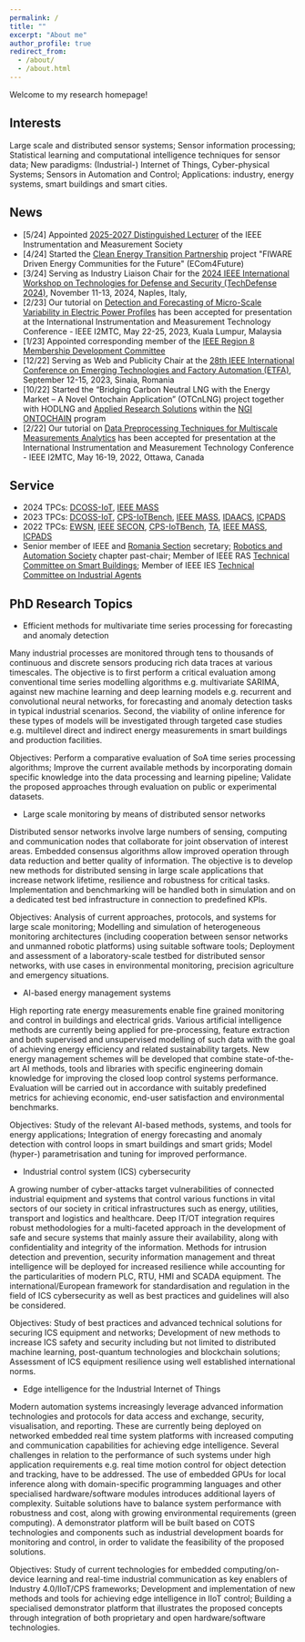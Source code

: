 ```yaml
---
permalink: /
title: ""
excerpt: "About me"
author_profile: true
redirect_from: 
  - /about/
  - /about.html
---
```


Welcome to my research homepage! 

Interests
------
Large scale and distributed sensor systems; Sensor information processing; Statistical learning and computational intelligence techniques for sensor data; New paradigms: (Industrial-) Internet of Things, Cyber-physical Systems; Sensors in Automation and Control; Applications: industry, energy systems, smart buildings and smart cities.

News
------
* [5/24] Appointed [2025-2027 Distinguished Lecturer](https://ieee-ims.org/dlp) of the IEEE Instrumentation and Measurement Society
* [4/24] Started the [Clean Energy Transition Partnership](https://cetpartnership.eu) project "FIWARE Driven Energy Communities for the Future" (ECom4Future)
* [3/24] Serving as Industry Liaison Chair for the [2024 IEEE International Workshop on Technologies for Defense and Security (TechDefense 2024)](https://techdefense.org), November 11-13, 2024, Naples, Italy,
* [2/23] Our tutorial on [Detection and Forecasting of Micro-Scale Variability in Electric Power Profiles](https://i2mtc2023.ieee-ims.org/tutorial-presentations) has been accepted for presentation at the International Instrumentation and Measurement Technology Conference - IEEE I2MTC, May 22-25, 2023, Kuala Lumpur, Malaysia
* [1/23] Appointed corresponding member of the [IEEE Region 8 Membership Development Committee](https://ieeer8.org/category/member-activities/membership-development/)
* [12/22] Serving as Web and Publicity Chair at the [28th IEEE International Conference on Emerging Technologies and Factory Automation (ETFA)](https://2023.ieee-etfa.org), September 12-15, 2023, Sinaia, Romania
* [10/22] Started the “Bridging Carbon Neutral LNG with the Energy Market – A Novel Ontochain Application” (OTCnLNG) project together with HODLNG and [Applied Research Solutions](https://www.research-solutions.eu) within the [NGI ONTOCHAIN](https://ontochain.ngi.eu) program
* [2/22] Our tutorial on [Data Preprocessing Techniques for Multiscale Measurements Analytics](https://i2mtc2022.ieee-ims.org/tutorials/) has been accepted for presentation at the International Instrumentation and Measurement Technology Conference - IEEE I2MTC, May 16-19, 2022, Ottawa, Canada

Service
------
* 2024 TPCs: [DCOSS-IoT](https://dcoss.org), [IEEE MASS](https://sites.google.com/view/ieee-mass-2024/)
* 2023 TPCs: [DCOSS-IoT](https://dcoss.org), [CPS-IoTBench](https://www.iotbench.ethz.ch/cps-iotbench-2023/), [IEEE MASS](https://cis.temple.edu/ieeemass2023/index.html), [IDAACS](http://www.idaacs.net/2023), [ICPADS](https://ieee-cybermatics.org/2023/icpads/)
* 2022 TPCs: [EWSN](https://ewsn2022.jku.at), [IEEE SECON](https://secon2022.ieee-secon.org), [CPS-IoTBench](https://www.iotbench.ethz.ch/cps-iotbench-2022/), [TA](https://ta22.cran.univ-lorraine.fr), [IEEE MASS](https://sites.google.com/view/ieee-mass-2022), [ICPADS](http://ieee-icpads.net/2022/)
* Senior member of IEEE and [Romania Section](https://romania.ieeer8.org) secretary; [Robotics and Automation Society](http://www.ieee-ras.org) chapter past-chair; Member of IEEE RAS [Technical Committee on Smart Buildings](https://www.ieee-ras.org/smart-building); Member of IEEE IES [Technical Committee on Industrial Agents](https://tcia.ieee-ies.org)

PhD Research Topics
------
* Efficient methods for multivariate time series processing for forecasting and anomaly detection

Many industrial processes are monitored through tens to thousands of continuous and discrete sensors producing rich data traces at various timescales. The objective is to first perform a critical evaluation among conventional time series modelling algorithms e.g. multivariate SARIMA, against new machine learning and deep learning models e.g. recurrent and convolutional neural networks, for forecasting and anomaly detection tasks in typical industrial scenarios. Second, the viability of online inference for these types of models will be investigated through targeted case studies e.g. multilevel direct and indirect energy measurements in smart buildings and production facilities.

Objectives: Perform a comparative evaluation of SoA time series processing algorithms; Improve the current available methods by incorporating domain specific knowledge into the data processing and learning pipeline; Validate the proposed approaches through evaluation on public or experimental datasets.

* Large scale monitoring by means of distributed sensor networks

Distributed sensor networks involve large numbers of sensing, computing and communication nodes that collaborate for joint observation of interest areas. Embedded consensus algorithms allow improved operation through data reduction and better quality of information. The objective is to develop new methods for distributed sensing in large scale applications that increase network lifetime, resilience and robustness for critical tasks. Implementation and benchmarking will be handled both in simulation and on a dedicated test bed infrastructure in connection to predefined KPIs.

Objectives: Analysis of current approaches, protocols, and systems for large scale monitoring; Modelling and simulation of heterogeneous monitoring architectures (including cooperation between sensor networks and unmanned robotic platforms) using suitable software tools; Deployment and assessment of a laboratory-scale testbed for distributed sensor networks, with use cases in environmental monitoring, precision agriculture and emergency situations.

* AI-based energy management systems

High reporting rate energy measurements enable fine grained monitoring and control in buildings and electrical grids. Various artificial intelligence methods are currently being applied for pre-processing, feature extraction and both supervised and unsupervised modelling of such data with the goal of achieving energy efficiency and related sustainability targets. New energy management schemes will be developed that combine state-of-the-art AI methods, tools and libraries with specific engineering domain knowledge for improving the closed loop control systems performance. Evaluation will be carried out in accordance with suitably predefined metrics for achieving economic, end-user satisfaction and environmental benchmarks.

Objectives: Study of the relevant AI-based methods, systems, and tools for energy applications; Integration of energy forecasting and anomaly detection with control loops in smart buildings and smart grids; Model (hyper-) parametrisation and tuning for improved performance.

* Industrial control system (ICS) cybersecurity 

A growing number of cyber-attacks target vulnerabilities of connected industrial equipment and systems that control various functions in vital sectors of our society in critical infrastructures such as energy, utilities, transport and logistics and healthcare. Deep IT/OT integration requires robust methodologies for a multi-faceted approach in the development of safe and secure systems that mainly assure their availability, along with confidentiality and integrity of the information. Methods for intrusion detection and prevention, security information management and threat intelligence will be deployed for increased resilience while accounting for the particularities of modern PLC, RTU, HMI and SCADA equipment. The international/European framework for standardisation and regulation in the field of ICS cybersecurity as well as best practices and guidelines will also be considered.

Objectives: Study of best practices and advanced technical solutions for securing ICS equipment and networks; Development of new methods to increase ICS safety and security including but not limited to distributed machine learning, post-quantum technologies and blockchain solutions; Assessment of ICS equipment resilience using well established international norms.

* Edge intelligence for the Industrial Internet of Things

Modern automation systems increasingly leverage advanced information technologies and protocols for data access and exchange, security, visualisation, and reporting. These are currently being deployed on networked embedded real time system platforms with increased computing and communication capabilities for achieving edge intelligence. Several challenges in relation to the performance of such systems under high application requirements e.g. real time motion control for object detection and tracking, have to be addressed. The use of embedded GPUs for local inference along with domain-specific programming languages and other specialised hardware/software modules introduces additional layers of complexity. Suitable solutions have to balance system performance with robustness and cost, along with growing environmental requirements (green computing). A demonstrator platform will be built based on COTS technologies and components such as industrial development boards for monitoring and control, in order to validate the feasibility of the proposed solutions.

Objectives: Study of current technologies for embedded computing/on-device learning and real-time industrial communication as key enablers of Industry 4.0/IIoT/CPS frameworks; Development and implementation of new methods and tools for achieving edge intelligence in IIoT control; Building a specialised demonstrator platform that illustrates the proposed concepts through integration of both proprietary and open hardware/software technologies.
